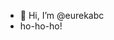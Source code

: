 - 👋 Hi, I’m @eurekabc
- ho-ho-ho!

<!---
eurekabc/eurekabc is a ✨ special ✨ repository because its `README.md` (this file) appears on your GitHub profile.
You can click the Preview link to take a look at your changes.
--->
